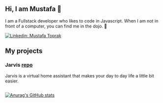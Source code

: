 ## Hi, I am Mustafa 👋

I am a Fullstack developer who likes to code in Javascript. When I am not in front of a computer, you can find me in the dojo. 🥋

[![Linkedin: Mustafa Toprak](https://img.shields.io/badge/-Mustafa_toprak-blue?style=flat-square&logo=Linkedin&logoColor=white&link=https://www.linkedin.com/in/mustafatoprak1/)](https://www.linkedin.com/in/mustafatoprak1/)

## My projects

### Jarvis [repo](https://github.com/mustafatoprak2/Jarvis)
Jarvis is a virtual home assistant that makes your day to day life a little bit easier.

##

[![Anurag's GitHub stats](https://github-readme-stats.vercel.app/api?username=mustafatoprak2&count_private=true&show_icons=true&theme=dark)](https://github.com/anuraghazra/github-readme-stats)
